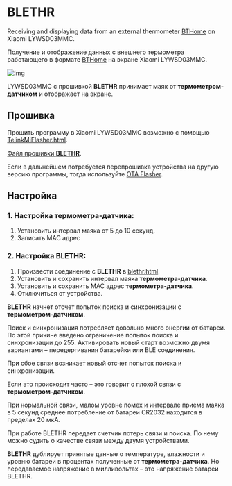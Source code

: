 # BLETHR
Receiving and displaying data from an external thermometer [BTHome](https://bthome.io/) on Xiaomi LYWSD03MMC.

Получение и отображение данных с внешнего термометра работающего в формате [BTHome](https://bthome.io/) на экране Xiaomi LYWSD03MMC.

![img](https://raw.githubusercontent.com/pvvx/pvvx.github.io/refs/heads/master/blethr/img/blethr.jpg)

LYWSD03MMC с прошивкой **BLETHR** принимает маяк от **термометром-датчиком** и отображает на экране.

## Прошивка

Прошить программу в Xiaomi LYWSD03MMC возможно с помощью [TelinkMiFlasher.html](https://pvvx.github.io/ATC_MiThermometer/TelinkMiFlasher.html).

[Файл прошивки **BLETHR**](https://github.com/pvvx/BLETHR/raw/refs/heads/master/blethr_v10.bin).

Если в дальнейшем потребуется перепрошивка устройства на другую версию программы, тогда используйте [OTA Flasher](https://pvvx.github.io/ATC_MiThermometer/TelinkOTA.html).

## Настройка

### 1. Настройка **термометра-датчика**:

1. Установить интервал маяка от 5 до 10 секунд.
2. Записать MAC адрес

### 2. Настройка BLETHR:

1. Произвести соединение с **BLETHR** в [blethr.html](https://pvvx.github.io/blethr/blethr.html).
2. Установить и сохранить интервал маяка **термометра-датчика**.
3. Установить и сохранить MAC адрес **термометра-датчика**.
4. Отключиться от устройства.

**BLETHR** начнет отсчет попыток поиска и синхронизации с **термометром-датчиком**.

Поиск и синхронизация потребляет довольно много энергии от батареи. По этой причине введено ограничение попыток поиска и синхронизации до 255. Активировать новый старт возможно двумя вариантами – передергивания батарейки или BLE соединения. 

При сбое связи возникает новый отсчет попыток поиска и синхронизации. 

Если это происходит часто – это говорит о плохой связи с **термометром-датчиком**.

При нормальной связи, малом уровне помех и интервале приема маяка в 5 секунд среднее потребление от батареи CR2032 находится в пределах 20 мкА.

При работе BLETHR передает счетчик потерь связи и поиска. По нему можно судить о качестве связи между двумя устройствами.

**BLETHR** дублирует принятые данные о температуре, влажности и уровню батареи в процентах полученные от **термометра-датчика**. Но передаваемое напряжение в милливольтах – это напряжение батареи BLETHR.

